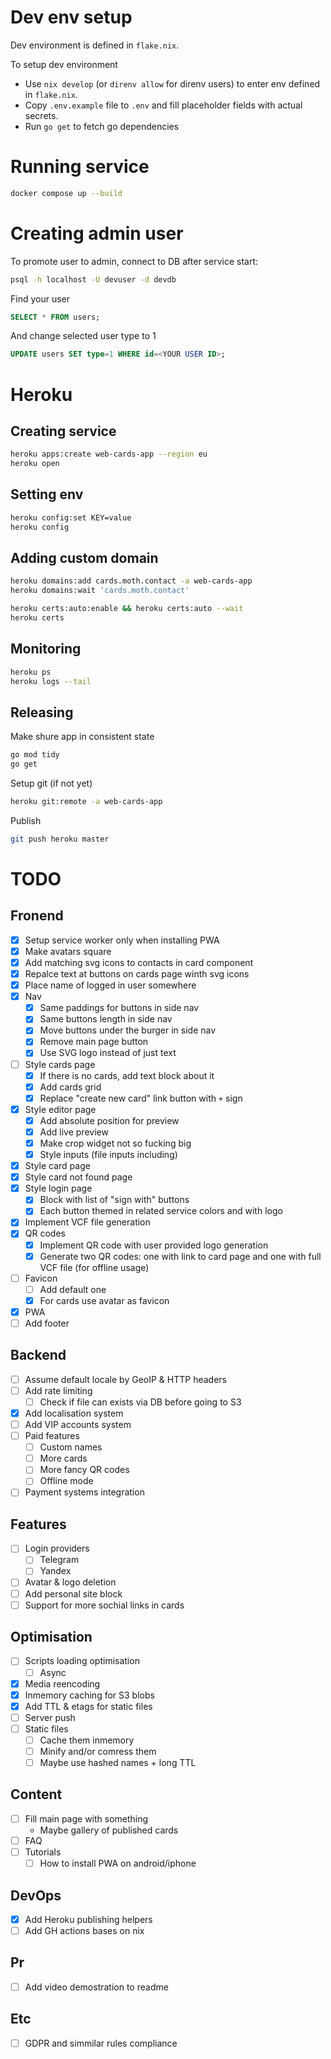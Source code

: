 # Dev env setup
Dev environment is defined in `flake.nix`.

То setup dev environment
- Use `nix develop` (or `direnv allow` for direnv users) to enter env defined in `flake.nix`.
- Copy `.env.example` file to `.env` and fill placeholder fields with actual secrets.
- Run `go get` to fetch go dependencies

# Running service
```sh
docker compose up --build
```

# Creating admin user
To promote user to admin, connect to DB after service start:
```sh
psql -h localhost -U devuser -d devdb
```
Find your user
```sql
SELECT * FROM users;
```
And change selected user type to 1
```sql
UPDATE users SET type=1 WHERE id=<YOUR USER ID>;
```

# Heroku
## Creating service
```sh
heroku apps:create web-cards-app --region eu
heroku open
```

## Setting env
```sh
heroku config:set KEY=value
heroku config
```

## Adding custom domain
```sh
heroku domains:add cards.moth.contact -a web-cards-app
heroku domains:wait 'cards.moth.contact'
```

```sh
heroku certs:auto:enable && heroku certs:auto --wait
heroku certs
```

## Monitoring
```sh
heroku ps
heroku logs --tail
```

## Releasing
Make shure app in consistent state
```sh
go mod tidy
go get
```

Setup git (if not yet)
```sh
heroku git:remote -a web-cards-app
```

Publish
```sh
git push heroku master
```

# TODO
## Fronend
- [X] Setup service worker only when installing PWA
- [X] Make avatars square
- [X] Add matching svg icons to contacts in card component
- [X] Repalce text at buttons on cards page winth svg icons
- [X] Place name of logged in user somewhere
- [X] Nav
  - [X] Same paddings for buttons in side nav
  - [X] Same buttons length in side nav
  - [X] Move buttons under the burger in side nav
  - [X] Remove main page button
  - [X] Use SVG logo instead of just text
- [ ] Style cards page
  - [X] If there is no cards, add text block about it
  - [X] Add cards grid
  - [X] Replace "create new card" link button with `+` sign
- [X] Style editor page
  - [X] Add absolute position for preview
  - [X] Add live preview
  - [X] Make crop widget not so fucking big
  - [X] Style inputs (file inputs including)
- [X] Style card page
- [X] Style card not found page
- [X] Style login page
  - [X] Block with list of "sign with" buttons
  - [X] Each button themed in related service colors and with logo
- [X] Implement VCF file generation
- [X] QR codes
  - [X] Implement QR code with user provided logo generation
  - [X] Generate two QR codes: one with link to card page and one with full VCF file (for offline usage)
- [ ] Favicon
  - [ ] Add default one
  - [X] For cards use avatar as favicon
- [X] PWA
- [ ] Add footer
## Backend
- [ ] Assume default locale by GeoIP & HTTP headers
- [ ] Add rate limiting
  - [ ] Check if file can exists via DB before going to S3
- [X] Add localisation system
- [ ] Add VIP accounts system
- [ ] Paid features
  - [ ] Custom names
  - [ ] More cards
  - [ ] More fancy QR codes
  - [ ] Offline mode
- [ ] Payment systems integration
## Features
- [ ] Login providers
  - [ ] Telegram
  - [ ] Yandex
- [ ] Avatar & logo deletion
- [ ] Add personal site block
- [ ] Support for more sochial links in cards
## Optimisation
- [ ] Scripts loading optimisation
  - [ ] Async
- [X] Media reencoding
- [X] Inmemory caching for S3 blobs
- [X] Add TTL & etags for static files
- [ ] Server push
- [ ] Static files
  - [ ] Cache them inmemory
  - [ ] Minify and/or comress them
  - [ ] Maybe use hashed names + long TTL
## Content
- [ ] Fill main page with something
  - Maybe gallery of published cards
- [ ] FAQ
- [ ] Tutorials
  - [ ] How to install PWA on android/iphone
## DevOps
- [X] Add Heroku publishing helpers
- [ ] Add GH actions bases on nix
## Pr
- [ ] Add video demostration to readme
## Etc
- [ ] GDPR and simmilar rules compliance

